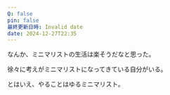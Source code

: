```yaml
---
Q: false
pin: false
最終更新日時: Invalid date
date: 2024-12-27T22:35
---
```

  

なんか、ミニマリストの生活は楽そうだなと思った。

徐々に考えがミニマリストになってきている自分がいる。

  

とはいえ、やることはゆるミニマリスト。